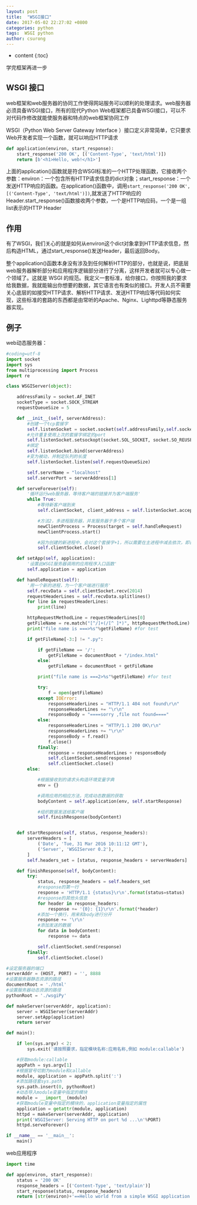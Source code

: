 ```yaml
---
layout: post
title:  "WSGI接口"
date: 2017-05-02 22:27:02 +0800
categories: python
tags:  WSGI python
author: csurong
---
```


* content
{:toc}

学完框架再进一步 




## WSGI 接口

web框架和web服务器的协同工作使得网站服务可以顺利的处理请求。web服务器必须具备WSGI接口，所有的现代Python Web框架都已具备WSGI接口，可以不对代码作修改就能使服务器和特点的web框架协同工作

WSGI（Python Web Server Gateway Interface ）接口定义非常简单，它只要求Web开发者实现一个函数，就可以响应HTTP请求
```python
def application(environ, start_response):   
    start_response('200 OK', [('Content-Type', 'text/html')])   
    return [b'<h1>Hello, web!</h1>']
```
上面的application()函数就是符合WSGI标准的一个HTTP处理函数，它接收两个参数：environ：一个包含所有HTTP请求信息的dict对象；start_response：一个发送HTTP响应的函数。在application()函数中，调用`start_response('200 OK', [('Content-Type', 'text/html')])`,就发送了HTTP响应的Header.start_response()函数接收两个参数，一个是HTTP响应码，一个是一组list表示的HTTP Header

## 作用

有了WSGI，我们关心的就是如何从environ这个dict对象拿到HTTP请求信息，然后构造HTML，通过start_response()发送Header，最后返回Body。

整个application()函数本身没有涉及到任何解析HTTP的部分，也就是说，把底层web服务器解析部分和应用程序逻辑部分进行了分离，这样开发者就可以专心做一个领域了。这就是 WSGI 的规范。我定义一套标准，给你接口，你按照我的要求给我数据，我就能输出你想要的数据，其它语言也有类似的接口。开发人员不需要关心底层的如接受HTTP请求、解析HTTP请求、发送HTTP响应等代码如何实现，这些标准的套路的东西都是由常听的Apache、Nginx、Lighttpd等静态服务器实现。

## 例子

web动态服务器：
```python
#coding=utf-8
import socket
import sys
from multiprocessing import Process
import re

class WSGIServer(object):

    addressFamily = socket.AF_INET
    socketType = socket.SOCK_STREAM
    requestQueueSize = 5

    def __init__(self, serverAddress):
        #创建一个tcp套接字
        self.listenSocket = socket.socket(self.addressFamily,self.socketType)
        #允许重复使用上次的套接字绑定的port
        self.listenSocket.setsockopt(socket.SOL_SOCKET, socket.SO_REUSEADDR, 1)
        #绑定
        self.listenSocket.bind(serverAddress)
        #变为被动，并制定队列的长度
        self.listenSocket.listen(self.requestQueueSize)

        self.servrName = "localhost"
        self.serverPort = serverAddress[1]

    def serveForever(self):
        '循环运行web服务器，等待客户端的链接并为客户端服务'
        while True:
            #等待新客户端到来
            self.clientSocket, client_address = self.listenSocket.accept()

            #方法2，多进程服务器，并发服务器于多个客户端
            newClientProcess = Process(target = self.handleRequest)
            newClientProcess.start()

            #因为创建的新进程中，会对这个套接字+1，所以需要在主进程中减去依次，即调用一次close
            self.clientSocket.close()

    def setApp(self, application):
        '设置此WSGI服务器调用的应用程序入口函数'
        self.application = application

    def handleRequest(self):
        '用一个新的进程，为一个客户端进行服务'
        self.recvData = self.clientSocket.recv(2014)
        requestHeaderLines = self.recvData.splitlines()
        for line in requestHeaderLines:
            print(line)

        httpRequestMethodLine = requestHeaderLines[0]
        getFileName = re.match("[^/]+(/[^ ]*)", httpRequestMethodLine).group(1)
        print("file name is ===>%s"%getFileName) #for test

        if getFileName[-3:] != ".py":

            if getFileName == '/':
                getFileName = documentRoot + "/index.html"
            else:
                getFileName = documentRoot + getFileName

            print("file name is ===2>%s"%getFileName) #for test

            try:
                f = open(getFileName)
            except IOError:
                responseHeaderLines = "HTTP/1.1 404 not found\r\n"
                responseHeaderLines += "\r\n"
                responseBody = "====sorry ,file not found===="
            else:
                responseHeaderLines = "HTTP/1.1 200 OK\r\n"
                responseHeaderLines += "\r\n"
                responseBody = f.read()
                f.close()
            finally:
                response = responseHeaderLines + responseBody
                self.clientSocket.send(response)
                self.clientSocket.close()
        else:

            #根据接收到的请求头构造环境变量字典
            env = {}

            #调用应用的相应方法，完成动态数据的获取
            bodyContent = self.application(env, self.startResponse)

            #组织数据发送给客户端
            self.finishResponse(bodyContent)


    def startResponse(self, status, response_headers):
        serverHeaders = [
            ('Date', 'Tue, 31 Mar 2016 10:11:12 GMT'),
            ('Server', 'WSGIServer 0.2'),
        ]
        self.headers_set = [status, response_headers + serverHeaders]

    def finishResponse(self, bodyContent):
        try:
            status, response_headers = self.headers_set
            #response的第一行
            response = 'HTTP/1.1 {status}\r\n'.format(status=status)
            #response的其他头信息
            for header in response_headers:
                response += '{0}: {1}\r\n'.format(*header)
            #添加一个换行，用来和body进行分开
            response += '\r\n'
            #添加发送的数据
            for data in bodyContent:
                response += data

            self.clientSocket.send(response)
        finally:
            self.clientSocket.close()

#设定服务器的端口
serverAddr = (HOST, PORT) = '', 8888
#设置服务器静态资源的路径
documentRoot = './html'
#设置服务器动态资源的路径
pythonRoot = './wsgiPy'

def makeServer(serverAddr, application):
    server = WSGIServer(serverAddr)
    server.setApp(application)
    return server

def main():

    if len(sys.argv) < 2:
        sys.exit('请按照要求，指定模块名称:应用名称,例如 module:callable')

    #获取module:callable
    appPath = sys.argv[1]
    #根据冒号切割为module和callable
    module, application = appPath.split(':')
    #添加路径套sys.path
    sys.path.insert(0, pythonRoot)
    #动态导入module变量中指定的模块
    module = __import__(module)
    #获取module变量中指定的模块的，application变量指定的属性
    application = getattr(module, application)
    httpd = makeServer(serverAddr, application)
    print('WSGIServer: Serving HTTP on port %d ...\n'%PORT)
    httpd.serveForever()

if __name__ == '__main__':
    main()
```

web应用程序
```python
import time

def app(environ, start_response):
    status = '200 OK'
    response_headers = [('Content-Type', 'text/plain')]
    start_response(status, response_headers)
    return [str(environ)+'==Hello world from a simple WSGI application!--->%s\n'%time.ctime()]
```